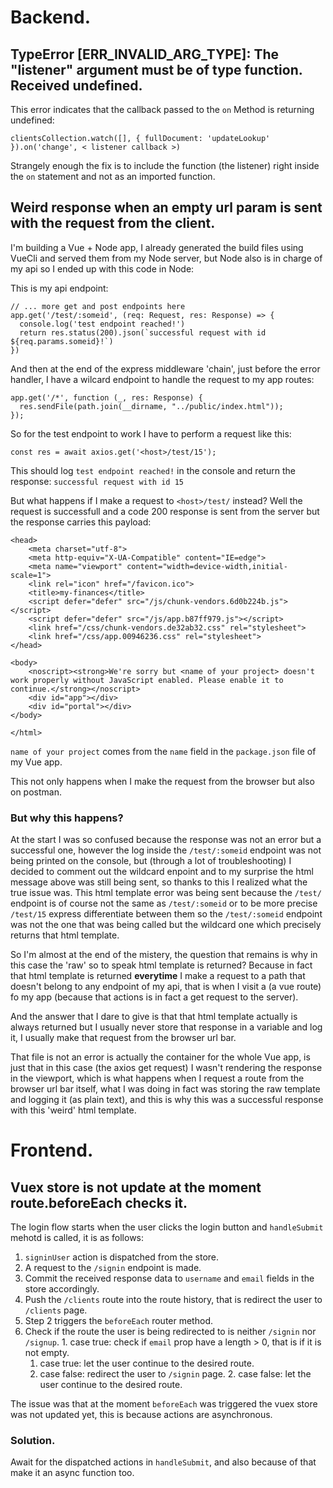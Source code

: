 # Backend.

## TypeError [ERR_INVALID_ARG_TYPE]: The "listener" argument must be of type function. Received undefined.
This error indicates that the callback passed to the `on` Method is returning undefined:
```
clientsCollection.watch([], { fullDocument: 'updateLookup' }).on('change', < listener callback >)
```
Strangely enough the fix is to include the function (the listener) right inside the `on` statement and not as an imported function.

## Weird response when an empty url param is sent with the request from the client.

I'm building a Vue + Node app, I already generated the build files using VueCli and served them from my Node server, but Node also is in charge of my api so I ended up with this code in Node:

This is my api endpoint:
```lang-js
// ... more get and post endpoints here
app.get('/test/:someid', (req: Request, res: Response) => {
  console.log('test endpoint reached!')
  return res.status(200).json(`successful request with id ${req.params.someid}!`)
})
```

And then at the end of the express middleware 'chain', just before the error handler, I have a wilcard endpoint to handle the request to my app routes:

```lang-js
app.get('/*', function (_, res: Response) { 
  res.sendFile(path.join(__dirname, "../public/index.html"));
});
```

So for the test endpoint to work I have to perform a request like this:

```lang-js
const res = await axios.get('<host>/test/15');
```

This should log `test endpoint reached!` in the console and return the response: `successful request with id 15` 

But what happens if I make a request to `<host>/test/` instead? Well the request is successfull and a code 200 response is sent from the server but the response carries this payload:

```lang-js
<head>
	<meta charset="utf-8">
	<meta http-equiv="X-UA-Compatible" content="IE=edge">
	<meta name="viewport" content="width=device-width,initial-scale=1">
	<link rel="icon" href="/favicon.ico">
	<title>my-finances</title>
	<script defer="defer" src="/js/chunk-vendors.6d0b224b.js"></script>
	<script defer="defer" src="/js/app.b87ff979.js"></script>
	<link href="/css/chunk-vendors.de32ab32.css" rel="stylesheet">
	<link href="/css/app.00946236.css" rel="stylesheet">
</head>

<body>
	<noscript><strong>We're sorry but <name of your project> doesn't work properly without JavaScript enabled. Please enable it to continue.</strong></noscript>
	<div id="app"></div>
	<div id="portal"></div>
</body>

</html>
```
`name of your project` comes from the `name` field in the `package.json` file of my Vue app.

This not only happens when I make the request from the browser but also on postman. 

### But why this happens?
At the start I was so confused because the response was not an error but a successful one, however the log inside the `/test/:someid` endpoint was not being printed on the console, but (through a lot of troubleshooting) I decided to comment out the wildcard enpoint and to my surprise the html message above was still being sent, so thanks to this I realized what the true issue was.
This html template error was being sent because the `/test/` endpoint is of course not the same as `/test/:someid` or to be more precise `/test/15` express differentiate between them so the `/test/:someid` endpoint was not the one that was being called but the wildcard one which precisely returns that html template.

So I'm almost at the end of the mistery, the question that remains is why in this case the 'raw' so to speak html template is returned? Because in fact that html template is returned **everytime** I make a request to a path that doesn't belong to any endpoint of my api, that is when I visit a (a vue route) fo my app (because that actions is in fact a get request to the server).

And the answer that I dare to give is that that html template actually is always returned but I usually never store that response in a variable and log it, I usually make that request from the browser url bar.

That file is not an error is actually the container for the whole Vue app, is just that in this case (the axios get request) I wasn't rendering the response in the viewport, which is what happens when I request a route from the browser url bar itself, what I was doing in fact was storing the raw template and logging it (as plain text), and this is why this was a successful response with this 'weird' html template.

# Frontend.

## Vuex store is not update at the moment route.beforeEach checks it.
The login flow starts when the user clicks the login button and `handleSubmit` mehotd is called, it is as follows:
1. `signinUser` action is dispatched from the store.
  1. A request to the `/signin` endpoint is made.
  2. Commit the received response data to `username` and `email` fields in  the store accordingly.
2. Push the `/clients` route into the route history, that is redirect the user to `/clients` page.
3. Step 2 triggers the `beforeEach` router method.
  1. Check if the route the user is being redirected to is neither `/signin` nor `/signup`.
    1. case true: check if `email` prop have a length > 0, that is if it is not empty.
      1. case true: let the user continue to the desired route.
      2. case false: redirect the user to `/signin` page.
    2. case false: let the user continue to the desired route.

The issue was that at the moment `beforeEach` was triggered the vuex store was not updated yet, this is because actions are asynchronous.

### Solution.

Await for the dispatched actions in `handleSubmit`, and also because of that make it an async function too.
